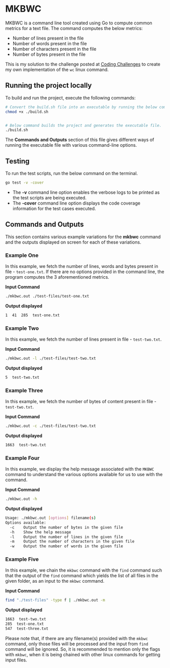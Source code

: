 # MKBWC

MKBWC is a command line tool created using Go to compute common metrics for a text file. The command computes the below metrics:

- Number of lines present in the file
- Number of words present in the file
- Number of characters present in the file
- Number of bytes present in the file

This is my solution to the challenge posted at [Coding Challenges](https://codingchallenges.fyi/challenges/challenge-wc) to create my own implementation of the `wc` linux command.

## Running the project locally

To build and run the project, execute the following commands:

```bash
# Convert the build.sh file into an executable by running the below command.
chmod +x ./build.sh


# Below command builds the project and generates the executable file.
./build.sh 
```

The **Commands and Outputs** section of this file gives different ways of running the executable file with various command-line options.

## Testing

To run the test scripts, run the below command on the terminal.

```bash
go test -v -cover
```

- The **-v** command line option enables the verbose logs to be printed as the test scripts are being executed.
- The **-cover** command line option displays the code coverage information for the test cases executed.

## Commands and Outputs

This section contains various example variations for the **mkbwc** command and the outputs displayed on screen for each of these variations.

### Example One

In this example, we fetch the number of lines, words and bytes present in file - `test-one.txt`. If there are no options provided in the command line, the program computes the 3 aforementioned metrics.

**Input Command**

```bash
./mkbwc.out ./test-files/test-one.txt
```

**Output displayed**

```bash
1  41  285  test-one.txt
```

### Example Two

In this example, we fetch the number of lines present in file - `test-two.txt`.

**Input Command**

```bash
./mkbwc.out -l ./test-files/test-two.txt
```

**Output displayed**

```bash
5  test-two.txt
```

### Example Three

In this example, we fetch the number of bytes of content present in file - `test-two.txt`.

**Input Command**

```bash
./mkbwc.out -c ./test-files/test-two.txt
```

**Output displayed**

```bash
1663  test-two.txt
```

### Example Four

In this example, we display the help message associated with the `MKBWC` command to understand the various options available for us to use with the command.

**Input Command**

```bash
./mkbwc.out -h
```

**Output displayed**

```bash
Usage: ./mkbwc.out [options] filename(s)
Options available:
  -c	Output the number of bytes in the given file
  -h	Show the help message
  -l	Output the number of lines in the given file
  -m	Output the number of characters in the given file
  -w	Output the number of words in the given file
```

### Example Five

In this example, we chain the `mkbwc` command with the `find` command such that the output of the `find` command which yields the list of all files in the given folder, as an input to the `mkbwc` command.

**Input Command**

```bash
find "./test-files" -type f | ./mkbwc.out -m
```

**Output displayed**

```bash
1663  test-two.txt
285  test-one.txt
547  test-three.txt
```

Please note that, if there are any filename(s) provided with the `mkbwc` command, only those files will be processed and the input from `find` command will be ignored. So, it is recommended to mention only the flags with `mkbwc`, when it is being chained with other linux commands for getting input files.